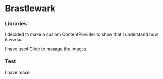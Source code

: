 # Brastlewark
### Libraries
I decided to make a custom ContentProvider to show that I understand how it works. 

I have used Glide to manage the images.

### Test
I have made
